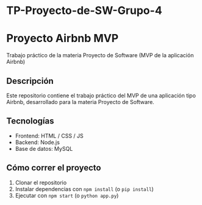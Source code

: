 # TP-Proyecto-de-SW-Grupo-4
# Proyecto Airbnb MVP
Trabajo práctico de la materia Proyecto de Software (MVP de la aplicación Airbnb)

## Descripción
Este repositorio contiene el trabajo práctico del MVP de una aplicación tipo Airbnb, desarrollado para la materia Proyecto de Software.

## Tecnologías
- Frontend: HTML / CSS / JS
- Backend: Node.js 
- Base de datos: MySQL

## Cómo correr el proyecto
1. Clonar el repositorio
2. Instalar dependencias con `npm install` (o `pip install`)
3. Ejecutar con `npm start` (o `python app.py`)

